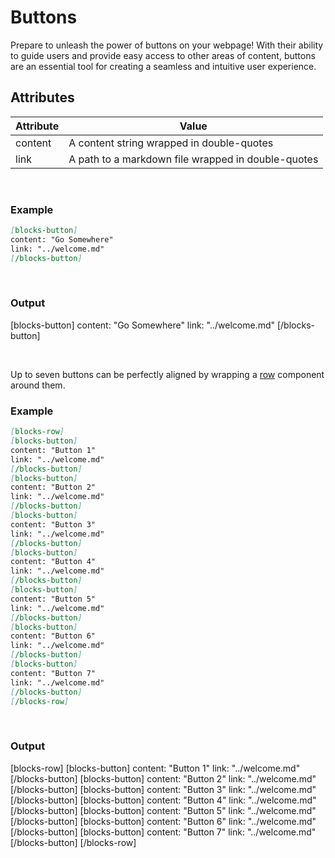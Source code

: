 # Buttons

Prepare to unleash the power of buttons on your webpage! With their ability to guide users and provide easy access to other areas of content, buttons are an essential tool for creating a seamless and intuitive user experience.

## Attributes

| Attribute | Value                                              |
| --------- | -------------------------------------------------- |
| content   | A content string wrapped in double-quotes          |
| link      | A path to a markdown file wrapped in double-quotes |

</br>

### Example

```markdown
[blocks-button]
content: "Go Somewhere"
link: "../welcome.md"
[/blocks-button]
```

</br>

### Output

[blocks-button]
content: "Go Somewhere"
link: "../welcome.md"
[/blocks-button]

</br>

Up to seven buttons can be perfectly aligned by wrapping a [row](rows.md) component around them.

### Example

```markdown
[blocks-row]
[blocks-button]
content: "Button 1"
link: "../welcome.md"
[/blocks-button]
[blocks-button]
content: "Button 2"
link: "../welcome.md"
[/blocks-button]
[blocks-button]
content: "Button 3"
link: "../welcome.md"
[/blocks-button]
[blocks-button]
content: "Button 4"
link: "../welcome.md"
[/blocks-button]
[blocks-button]
content: "Button 5"
link: "../welcome.md"
[/blocks-button]
[blocks-button]
content: "Button 6"
link: "../welcome.md"
[/blocks-button]
[blocks-button]
content: "Button 7"
link: "../welcome.md"
[/blocks-button]
[/blocks-row]
```

</br>

### Output

[blocks-row]
[blocks-button]
content: "Button 1"
link: "../welcome.md"
[/blocks-button]
[blocks-button]
content: "Button 2"
link: "../welcome.md"
[/blocks-button]
[blocks-button]
content: "Button 3"
link: "../welcome.md"
[/blocks-button]
[blocks-button]
content: "Button 4"
link: "../welcome.md"
[/blocks-button]
[blocks-button]
content: "Button 5"
link: "../welcome.md"
[/blocks-button]
[blocks-button]
content: "Button 6"
link: "../welcome.md"
[/blocks-button]
[blocks-button]
content: "Button 7"
link: "../welcome.md"
[/blocks-button]
[/blocks-row]
